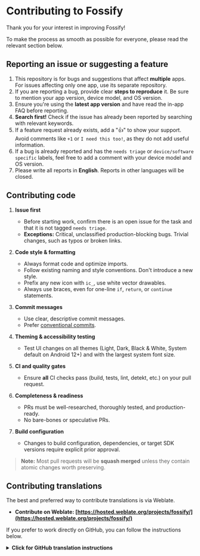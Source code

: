 # Contributing to Fossify

Thank you for your interest in improving Fossify! 

To make the process as smooth as possible for everyone, please read the relevant section below.

## Reporting an issue or suggesting a feature

1.  This repository is for bugs and suggestions that affect **multiple** apps. For issues affecting only one app, use its separate repository.
2.  If you are reporting a bug, provide clear **steps to reproduce** it. Be sure to mention your app version, device model, and OS version.
3.  Ensure you're using the **latest app version** and have read the in-app FAQ before reporting.
4.  **Search first!** Check if the issue has already been reported by searching with relevant keywords.
5.  If a feature request already exists, add a "👍" to show your support. Avoid comments like `+1` or `I need this too!`, as they do not add useful information.
6.  If a bug is already reported and has the `needs triage` or `device/software specific` labels, feel free to add a comment with your device model and OS version.
7.  Please write all reports in **English**. Reports in other languages will be closed.

## Contributing code

1. **Issue first**

   *  Before starting work, confirm there is an open issue for the task and that it is not tagged `needs triage`.
   * **Exceptions:** Critical, unclassified production-blocking bugs. Trivial changes, such as typos or broken links.

2. **Code style & formatting**

   * Always format code and optimize imports.
   * Follow existing naming and style conventions. Don't introduce a new style.
   * Prefix any new icon with `ic_`, use white vector drawables.
   * Always use braces, even for one-line `if`, `return`, or `continue` statements.

3. **Commit messages**

   * Use clear, descriptive commit messages.
   * Prefer [conventional commits](https://www.conventionalcommits.org/en/v1.0.0/#specification).

4. **Theming & accessibility testing**

   * Test UI changes on all themes (Light, Dark, Black & White, System default on Android 12+) and with the largest system font size.

5. **CI and quality gates**

   * Ensure **all** CI checks pass (build, tests, lint, detekt, etc.) on your pull request.

6. **Completeness & readiness**

   * PRs must be well-researched, thoroughly tested, and production-ready.
   * No bare-bones or speculative PRs.

7. **Build configuration**

   * Changes to build configuration, dependencies, or target SDK versions require explicit prior approval.

> **Note:** Most pull requests will be **squash merged** unless they contain atomic changes worth preserving.

## Contributing translations

The best and preferred way to contribute translations is via Weblate.

*   **Contribute on Weblate: [https://hosted.weblate.org/projects/fossify/](https://hosted.weblate.org/projects/fossify/)**

If you prefer to work directly on GitHub, you can follow the instructions below.

<details>
<summary><b>Click for GitHub translation instructions</b></summary>

### Editing an existing language file
1.  Log in to GitHub and navigate to the target language file (e.g., `app/src/main/res/values-es/strings.xml`).
2.  Click the pencil icon to edit the file.
3.  Modify only the text between `>` and `</string>`. Do **not** change the `name="..."` attribute or any comments.
4.  Escape any apostrophes with a backslash (`\'`).
5.  Add a clear commit message (e.g., "Update Spanish strings").
6.  Click **Propose file change**, then **Create pull request**.

### Adding a new language file
1.  Log in to GitHub and navigate to `app/src/main/res` in the app's repository.
2.  Click **Create new file**.
3.  In the path box, type the folder path `values-<language_code>/` (e.g., `values-de/` for German).
4.  Name the file `strings.xml`.
5.  Copy the entire contents of the default `app/src/main/res/values/strings.xml` into your new file.
6.  Translate the strings, making sure to escape apostrophes (`\'`).
7.  Add a clear commit message (e.g., "Add German translations").
8.  Press **Propose new file**, then **Create pull request**.

</details>
